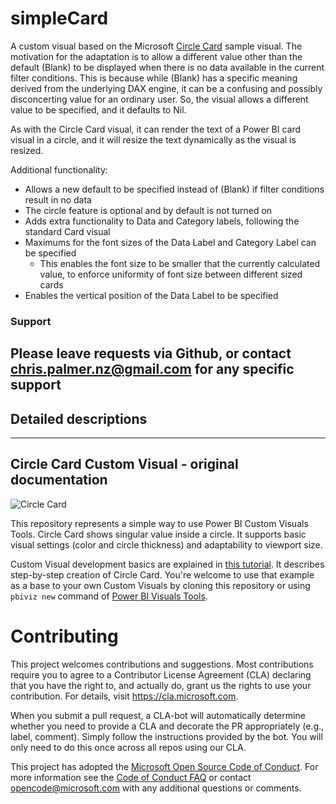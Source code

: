 
# simpleCard

A custom visual based on the Microsoft [Circle Card](https://github.com/microsoft/PowerBI-visuals-circlecard) sample visual. The motivation for the adaptation is to allow a different value other than the default (Blank) to be displayed when there is no data available in the current filter conditions. This is because while (Blank) has a specific meaning derived from the underlying DAX engine, it can be a confusing and possibly disconcerting value for an ordinary user. So, the visual allows a different value to be specified, and it defaults to Nil. 

As with the Circle Card visual, it can render the text of a Power BI card visual in a circle, and it will resize the text dynamically as the visual is resized.

Additional functionality:
- Allows a new default to be specified instead of (Blank) if filter conditions result in no data
- The circle feature is optional and by default is not turned on
- Adds extra functionality to Data and Category labels, following the standard Card visual 
- Maximums for the font sizes of the Data Label and Category Label can be specified 
    - This enables the font size to be smaller that the currently calculated value, to enforce uniformity of font size between different sized cards 
- Enables the vertical position of the Data Label to be specified

### Support
Please leave requests via Github, or contact chris.palmer.nz@gmail.com for any specific support
----
## Detailed descriptions

----

## Circle Card Custom Visual - original documentation

![Circle Card](https://docs.microsoft.com/en-us/power-bi/developer/media/custom-visual-develop-tutorial/circle-developer-visual.png)

This repository represents a simple way to use Power BI Custom Visuals Tools. Circle Card shows singular value inside a circle. It supports basic visual settings (color and circle thickness) and adaptability to viewport size.

Custom Visual development basics are explained in [this tutorial](https://docs.microsoft.com/en-us/power-bi/developer/custom-visual-develop-tutorial). It describes step-by-step creation of Circle Card. You're welcome to use that example as a base to your own Custom Visuals by cloning this repository or using `pbiviz new` command of [Power BI Visuals Tools](https://github.com/Microsoft/PowerBI-visuals-tools).

# Contributing

This project welcomes contributions and suggestions.  Most contributions require you to agree to a
Contributor License Agreement (CLA) declaring that you have the right to, and actually do, grant us
the rights to use your contribution. For details, visit https://cla.microsoft.com.

When you submit a pull request, a CLA-bot will automatically determine whether you need to provide
a CLA and decorate the PR appropriately (e.g., label, comment). Simply follow the instructions
provided by the bot. You will only need to do this once across all repos using our CLA.

This project has adopted the [Microsoft Open Source Code of Conduct](https://opensource.microsoft.com/codeofconduct/).
For more information see the [Code of Conduct FAQ](https://opensource.microsoft.com/codeofconduct/faq/) or
contact [opencode@microsoft.com](mailto:opencode@microsoft.com) with any additional questions or comments.
